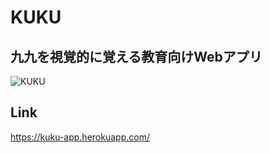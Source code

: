 # KUKU
## 九九を視覚的に覚える教育向けWebアプリ
![KUKU](https://user-images.githubusercontent.com/67136466/166087357-6d2b873f-66d8-4513-9bdb-455e825e46de.svg)

## Link
https://kuku-app.herokuapp.com/
